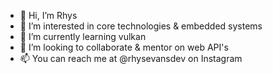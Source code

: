 - 👋 Hi, I’m Rhys
- 👀 I’m interested in core technologies & embedded systems
- 🌱 I’m currently learning vulkan
- 💞️ I’m looking to collaborate & mentor on web API's
- 📫 You can reach me at @rhysevansdev on Instagram

<!---
rhyse1/rhyse1 is a ✨ special ✨ repository because its `README.md` (this file) appears on your GitHub profile.
You can click the Preview link to take a look at your changes.
--->
